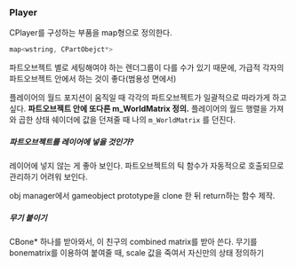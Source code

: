 ### Player
CPlayer를 구성하는 부품을 map형으로 정의한다.
``` cpp
map<wstring, CPartObejct*>
```
파트오브젝트 별로 세팅해여야 하는 렌더그룹이 다를 수가 있기 때문에, 가급적 각자의 파트오브젝트 안에서 하는 것이 좋다(범용성 면에서)

플레이어의 월드 포지션이 움직일 때 각각의 파트오브젝트가 일괄적으로 따라가게 하고 싶다.
**파트오브젝트 안에 또다른 m_WorldMatrix 정의.** 플레이어의 월드 행렬을 가져와 곱한 상태
쉐이더에 값을 던져줄 때 나의 `m_WorldMatrix` 를 던진다.

##### 파트오브젝트를 레이어에 넣을 것인가?
레이어에 넣지 않는 게 좋아 보인다.
파트오브젝트의 틱 함수가 자동적으로 호출되므로 관리하기 어려워 보인다.

obj manager에서 gameobject prototype을  clone 한 뒤 return하는 함수 제작.

##### 무기 붙이기
CBone* 하나를 받아와서, 이 친구의 combined matrix를 받아 쓴다.
무기를 bonematrix를 이용하여 붙여줄 때, scale 값을 죽여서 자신만의 상태 정의하기